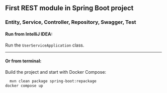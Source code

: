 ## First REST module in Spring Boot project

### Entity, Service, Controller, Repository, Swagger, Test

#### Run from IntelliJ IDEA:
Run the `UserServiceApplication` class.

---

#### Or from terminal:
Build the project and start with Docker Compose:
```bash
  mvn clean package spring-boot:repackage
docker compose up
